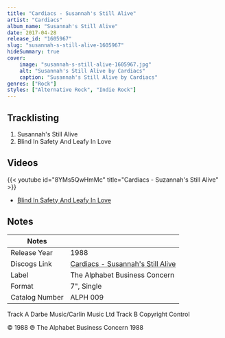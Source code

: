 ```yaml
---
title: "Cardiacs - Susannah's Still Alive"
artist: "Cardiacs"
album_name: "Susannah's Still Alive"
date: 2017-04-28
release_id: "1605967"
slug: "susannah-s-still-alive-1605967"
hideSummary: true
cover:
    image: "susannah-s-still-alive-1605967.jpg"
    alt: "Susannah's Still Alive by Cardiacs"
    caption: "Susannah's Still Alive by Cardiacs"
genres: ["Rock"]
styles: ["Alternative Rock", "Indie Rock"]
---
```

## Tracklisting
1. Susannah's Still Alive
2. Blind In Safety And Leafy In Love

## Videos
{{< youtube id="8YMs5QwHmMc" title="Cardiacs - Suzannah's Still Alive" >}}
- [Blind In Safety And Leafy In Love](https://www.youtube.com/watch?v=gQY9pvYpjZ8)

## Notes
| Notes          |             |
| ---------------| ----------- |
| Release Year   | 1988 |
| Discogs Link   | [Cardiacs - Susannah's Still Alive](https://www.discogs.com/release/1605967-Cardiacs-Susannahs-Still-Alive) |
| Label          | The Alphabet Business Concern |
| Format         | 7\", Single |
| Catalog Number | ALPH 009 |

Track A Darbe Music/Carlin Music Ltd Track B Copyright Control  © 1988 ℗ The Alphabet Business Concern 1988
